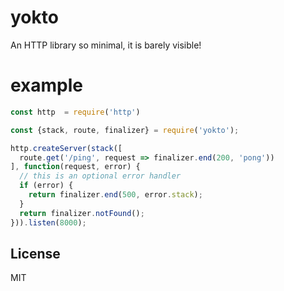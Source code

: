 # yokto
An HTTP library so minimal, it is barely visible!

# example

``` js
const http  = require('http')

const {stack, route, finalizer} = require('yokto');

http.createServer(stack([
  route.get('/ping', request => finalizer.end(200, 'pong'))
], function(request, error) {
  // this is an optional error handler
  if (error) {
    return finalizer.end(500, error.stack);
  }
  return finalizer.notFound();
})).listen(8000);
```

## License

MIT
